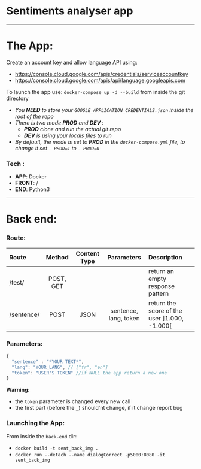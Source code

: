 # Sentiments analyser app
---

# The App:

Create an account key and allow language API using:
 * https://console.cloud.google.com/apis/credentials/serviceaccountkey
 * https://console.cloud.google.com/apis/api/language.googleapis.com

To launch the app use: `docker-compose up -d --build` from inside the git directory

 * _You **NEED** to store your `GOOGLE_APPLICATION_CREDENTIALS.json` inside the root of the repo_
 * *There is two mode **PROD** and **DEV** :*
   * _**PROD** clone and run the actual git repo_
   * _**DEV** is using your locals files to run_
 * *By default, the mode is set to **PROD** in the `docker-compose.yml` file, to change it set `- PROD=1` to `- PROD=0`*


### Tech :
 
  * **APP**: Docker
  * **FRONT**: /
  * **END**: Python3
  
  
---

# Back end:

### Route:  

Route| Method| Content Type |Parameters| Description |
:-|:-:|:-:|:-:|:-|
/test/ | POST, GET |  |  | return an empty response pattern
/sentence/ | POST | JSON | sentence, lang, token| return the score of the user ]1.000, -1.000\[

### Parameters:
```javascript
{
  "sentence" : "*YOUR TEXT*",
  "lang": "YOUR_LANG", // ["fr", "en"]
  "token": "USER'S TOKEN" //if NULL the app return a new one 
}
```

**Warning**: 
  * the `token` parameter is changed every new call
  * the first part (before the `_`) should'nt change, if it change report bug

### Launching the App:  

From inside the `back-end` dir:

 * `docker build -t sent_back_img .`
 * `docker run --detach --name dialogCorrect -p5000:8080 -it sent_back_img`

